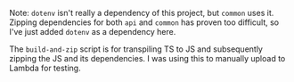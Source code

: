 Note: `dotenv` isn't really a dependency of this project, but `common` uses it. Zipping dependencies for both `api` and `common` has proven too difficult, so I've just added `dotenv` as a dependency here.

The `build-and-zip` script is for transpiling TS to JS and subsequently zipping the JS and its dependencies. I was using this to manually upload to Lambda for testing.
